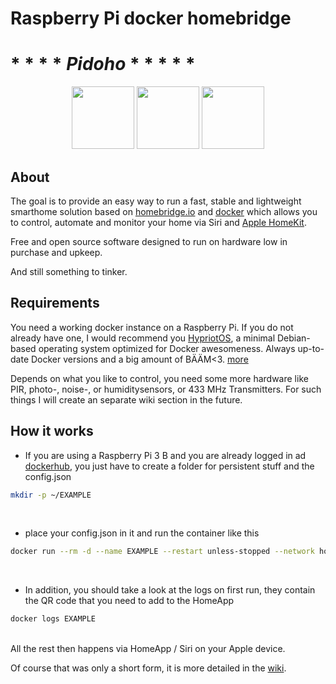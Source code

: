 # Raspberry Pi docker homebridge 
# * * * *  **_Pidoho_**  * * * * *

<p align="center">
         <img src="https://upload.wikimedia.org/wikipedia/commons/4/45/Rasp_turn_around.gif" height="100">
         <img src="https://upload.wikimedia.org/wikipedia/commons/archive/7/79/20140516082706%21Docker_%28container_engine%29_logo.png" height="100">
         <img src="https://cl.ly/99e68ac49cef/Logo2x.png" height="100">
</p>

## About 

The goal is to provide an easy way to run a fast, stable and lightweight smarthome solution based on [homebridge.io](https://github.com/nfarina/homebridge) and [docker](https://www.docker.com/) which allows you to control, automate and monitor your home via Siri and [Apple HomeKit](https://www.apple.com/ios/home/).

Free and open source software designed to run on hardware low in purchase and upkeep. 

And still something to tinker. 

## Requirements 

You need a working docker instance on a Raspberry Pi. If you do not already have one, I would recommend you [HypriotOS](https://blog.hypriot.com/about/), a minimal Debian-based operating system optimized for Docker awesomeness. Always up-to-date Docker versions and a big amount of BÄÄM<3. [more](https://github.com/kimdiallo/RPi-docker-homebridge/wiki/Getting-started#the-operating-system) 

Depends on what you like to control, you need some more hardware like PIR, photo-, noise-, or  humiditysensors, or 433 MHz Transmitters. For such things I will create an separate wiki section in the future.   

## How it works 

 * If you are using a Raspberry Pi 3 B and you are already logged in ad [dockerhub](https://hub.docker.com), you just have to create a folder for persistent stuff and the config.json 

```bash
mkdir -p ~/EXAMPLE 
```
 
 <br/>
 
 * place your config.json in it and run the container like this
 
 ```bash
 docker run --rm -d --name EXAMPLE --restart unless-stopped --network host --device /dev/ttyAMA0:/dev/ttyAMA0 --device /dev/mem:/dev/mem --privileged -v ~/container1:/root/.homebridge kimdiallo/homebridge:latest 
 ```

<br/>

 * In addition, you should take a look at the logs on first run, they contain the QR code that you need to add to the HomeApp 

```bash
docker logs EXAMPLE
```

<br/>
All the rest then happens via HomeApp / Siri on your Apple device.
 


Of course that was only a short form, it is more detailed in the [wiki](https://github.com/kimdiallo/RPi-docker-homebridge/wiki).




